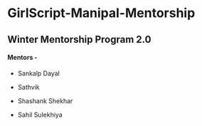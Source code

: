 # GirlScript-Manipal-Mentorship
## Winter Mentorship Program 2.0

<h4> Mentors - </h4>

- Sankalp Dayal

- Sathvik

- Shashank Shekhar

- Sahil Sulekhiya


